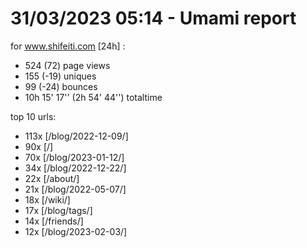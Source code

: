 # 31/03/2023 05:14 - Umami report
for www.shifeiti.com [24h] :

 - 524 (72) page views
 - 155 (-19) uniques
 - 99 (-24) bounces
 - 10h 15' 17'' (2h 54' 44'') totaltime


top 10 urls:
 - 113x [/blog/2022-12-09/]
 - 90x [/]
 - 70x [/blog/2023-01-12/]
 - 34x [/blog/2022-12-22/]
 - 22x [/about/]
 - 21x [/blog/2022-05-07/]
 - 18x [/wiki/]
 - 17x [/blog/tags/]
 - 14x [/friends/]
 - 12x [/blog/2023-02-03/]


